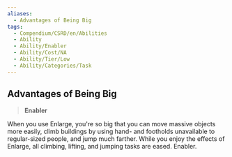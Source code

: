 ```yaml
---
aliases:
  - Advantages of Being Big
tags:
  - Compendium/CSRD/en/Abilities
  - Ability
  - Ability/Enabler
  - Ability/Cost/NA
  - Ability/Tier/Low
  - Ability/Categories/Task
---
```

    
      
## Advantages of Being Big      
>**Enabler**    
      
When you use Enlarge, you're so big that you can move massive objects more easily, climb buildings by using hand- and footholds unavailable to regular-sized people, and jump much farther. While you enjoy the effects of Enlarge, all climbing, lifting, and jumping tasks are eased. Enabler.